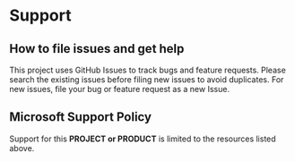 # Support
## How to file issues and get help  

This project uses GitHub Issues to track bugs and feature requests. Please search the existing 
issues before filing new issues to avoid duplicates.  For new issues, file your bug or 
feature request as a new Issue.
## Microsoft Support Policy  

Support for this **PROJECT or PRODUCT** is limited to the resources listed above.
